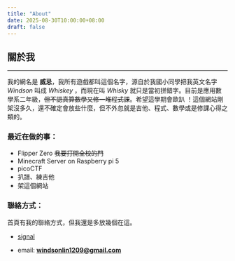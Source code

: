 ```yaml
---
title: "About"
date: 2025-08-30T10:00:00+08:00
draft: false
---
```


## 關於我
***

我的網名是 **威忌**，我所有遊戲都叫這個名字，源自於我國小同學把我英文名字*Windson* 叫成 *Whiskey* ，而現在叫 *Whisky* 就只是當初拼錯字。目前是應用數學系二年級，~~但不認真算數學又修一堆程式課~~。希望這學期會歐趴 ！這個網站剛架沒多久，還不確定會放些什麼，但不外忽就是吉他、程式、數學或是修課心得之類的。  

### 最近在做的事：  
- Flipper Zero  ~~我要打開全校的門~~
- Minecraft Server on Raspberry pi 5
- picoCTF
- 扒譜、練吉他
- 架這個網站
 
### 聯絡方式：
首頁有我的聯絡方式，但我還是多放幾個在這。
- [signal](https://signal.me/#eu/D5RNM8hXXllyXDyjR5QZuFFLc3mTv1cvwVKjpfFnwFVMvHI-XXpGAp0JuUO-zsrf)


- email: **windsonlin1209@gmail.com**


